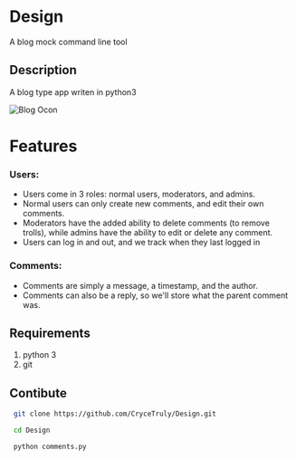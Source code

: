 # Design
A blog mock command line tool
## Description
A blog type app writen in python3

<!-- Images -->
![Blog Ocon](https://images.pexels.com/photos/459688/pexels-photo-459688.jpeg?auto=compress&cs=tinysrgb&dpr=2&h=750&w=1260)

# Features
### Users:
<!-- UL -->
* Users come in 3 roles: normal users, moderators, and admins. 
* Normal users can only create new comments, and edit their own comments.
* Moderators have the added ability to delete comments (to remove trolls), while admins have the ability to edit or delete any comment.
* Users can log in and out, and we track when they last logged in
 
### Comments:
* Comments are simply a message, a timestamp, and the author.
* Comments can also be a reply, so we'll store what the parent comment was.



## Requirements
1. python 3
2. git

## Contibute
<!-- Code Blocks -->
```bash
 git clone https://github.com/CryceTruly/Design.git

 cd Design 

 python comments.py

```